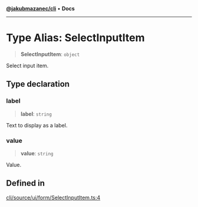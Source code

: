 [**@jakubmazanec/cli**](../README.md) • **Docs**

---

# Type Alias: SelectInputItem

> **SelectInputItem**: `object`

Select input item.

## Type declaration

### label

> **label**: `string`

Text to display as a label.

### value

> **value**: `string`

Value.

## Defined in

[cli/source/ui/form/SelectInputItem.ts:4](https://github.com/jakubmazanec/tools/blob/6ed2cc9bf798455a62cfc34def34fef748169fa2/packages/cli/source/ui/form/SelectInputItem.ts#L4)

